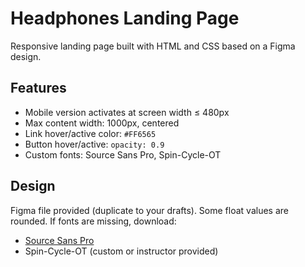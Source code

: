 # Headphones Landing Page

Responsive landing page built with HTML and CSS based on a Figma design.

## Features

- Mobile version activates at screen width ≤ 480px
- Max content width: 1000px, centered
- Link hover/active color: `#FF6565`
- Button hover/active: `opacity: 0.9`
- Custom fonts: Source Sans Pro, Spin-Cycle-OT

## Design

Figma file provided (duplicate to your drafts). Some float values are rounded. If fonts are missing, download:

- [Source Sans Pro](https://fonts.google.com/specimen/Source+Sans+Pro)
- Spin-Cycle-OT (custom or instructor provided)
